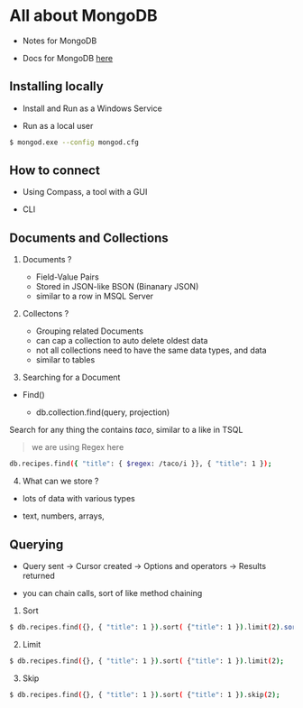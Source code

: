 # All about MongoDB

- Notes for MongoDB

- Docs for MongoDB [here](https://docs.mongodb.com/ "MongoDB Documentation")

## Installing locally

- Install and Run as a Windows Service

- Run as a local user

```sh
$ mongod.exe --config mongod.cfg
```

## How to connect

- Using Compass, a tool with a GUI

- CLI 


## Documents and Collections

1. Documents ?

    - Field-Value Pairs
    - Stored in JSON-like BSON (Binanary JSON)
    - similar to a row in MSQL Server

2. Collectons ?

    - Grouping related Documents
    - can cap a collection to auto delete oldest data
    - not all collections need to have the same data types, and data
    - similar to tables


3. Searching for a Document

- Find()
    
    - db.collection.find(query, projection)

Search for any thing the contains *taco*, similar to a like in TSQL

> we are using Regex here

```sh
db.recipes.find({ "title": { $regex: /taco/i }}, { "title": 1 });
```

4. What can we store ?

-  lots of data with various types

- text, numbers, arrays, 

## Querying

- Query sent -> Cursor created -> Options and operators -> Results returned

- you can chain calls, sort of like method chaining

1. Sort

```sh
$ db.recipes.find({}, { "title": 1 }).sort( {"title": 1 }).limit(2).sort();
```

2. Limit

```sh
$ db.recipes.find({}, { "title": 1 }).sort( {"title": 1 }).limit(2);
```

3. Skip

```sh
$ db.recipes.find({}, { "title": 1 }).sort( {"title": 1 }).skip(2);
```
